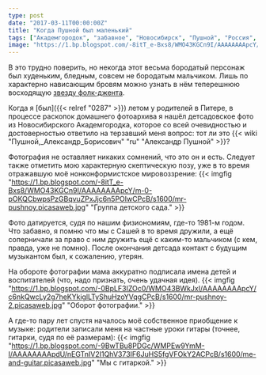 ```yaml
---
type: post
date: "2017-03-11T00:00:00Z"
title: "Когда Пушной был маленький"
tags: ["Академгородок", "забавное", "Новосибирск", "Пушной", "Россия", "старьё"]
image: "https://1.bp.blogspot.com/-8itT_e-Bxs8/WMO43KGCn9I/AAAAAAAApcY/m-0-pOKQCbwpsPzGBqvuZPxJjc6n5POIwCPcB/s1600/mr-pushnoy.picasaweb.jpg"
---
```


В это трудно поверить, но некогда этот весьма бородатый персонаж был худеньким, бледным, совсем не бородатым мальчиком. Лишь по характерно нависающим бровям можно узнать в нём теперешнюю восходящую [звезду фолк-джента](https://www.youtube.com/watch?v=Ep6SQcMg3Jk).

Когда я [был]({{< relref "0287" >}}) летом у родителей в Питере, в процессе раскопок домашнего фотоархива я нашёл детсадовское фото из Новосибирского Академгородка, которое со всей очевидностью и достоверностью ответило на терзавший меня вопрос: тот ли это {{< wiki "Пушной,_Александр_Борисович" "ru" "Александр Пушной" >}}?

<!--more-->

Фотография не оставляет никаких сомнений, что это он и есть. Следует также отметить мою характерную скептическую позу, уже в то время отражавшую моё нонконформистское мировоззрение:
{{< imgfig "https://1.bp.blogspot.com/-8itT_e-Bxs8/WMO43KGCn9I/AAAAAAAApcY/m-0-pOKQCbwpsPzGBqvuZPxJjc6n5POIwCPcB/s1600/mr-pushnoy.picasaweb.jpg" "Группа детского сада." >}}

Фото датируется, судя по нашим физиономиям, где-то 1981-м годом. Что забавно, я помню что мы с Сашей в то время дружили, а ещё соперничали за право с ним дружить ещё с каким-то мальчиком (с кем, правда, уже не помню). После окончания детсада контакт с будущим музыкантом был, к сожалению, утерян.

На обороте фотографии мама аккуратно подписала имена детей и воспитателей (что, надо признать, очень удачная идея).
{{< imgfig "https://1.bp.blogspot.com/-0BpLF3IZOc0/WMO43BWkJxI/AAAAAAAApcY/c6nkQwcLy2g7heKYkiglLTyShuHzoYVqgCPcB/s1600/mr-pushnoy-2.picasaweb.jpg" "Оборот фотографии." >}}

А где-то пару лет спустя началось моё собственное приобщение к музыке: родители записали меня на частные уроки гитары (точнее, гитарки, судя по её размерам):
{{< imgfig "https://1.bp.blogspot.com/-9BwTBu8PDGc/WMPEw9YmM-I/AAAAAAAApdU/nEGTnIV2I1QhV373IF6JuHS5fgVFOkY2ACPcB/s1600/me-and-guitar.picasaweb.jpg" "Мы с гитаркой." >}}
